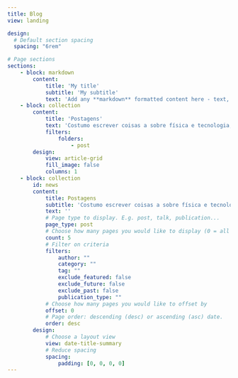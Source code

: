 ```yaml
---
title: Blog
view: landing

design:
  # Default section spacing
  spacing: "6rem"

# Page sections
sections:
    - block: markdown
        content:
            title: 'My title'
            subtitle: 'My subtitle'
            text: 'Add any **markdown** formatted content here - text, images, videos, galleries - and even HTML code!'
    - block: collection
        content:
            title: 'Postagens'
            text: 'Costumo escrever coisas a sobre física e tecnologia, mas também escrevo algumas coisas aleatórias.'
            filters:
                folders:
                    - post
        design:
            view: article-grid
            fill_image: false
            columns: 1
    - block: collection
        id: news
        content:
            title: Postagens
            subtitle: 'Costumo escrever coisas a sobre física e tecnologia, mas também escrevo algumas coisas aleatórias.'
            text: ''
            # Page type to display. E.g. post, talk, publication...
            page_type: post
            # Choose how many pages you would like to display (0 = all pages)
            count: 5
            # Filter on criteria
            filters:
                author: ""
                category: ""
                tag: ""
                exclude_featured: false
                exclude_future: false
                exclude_past: false
                publication_type: ""
            # Choose how many pages you would like to offset by
            offset: 0
            # Page order: descending (desc) or ascending (asc) date.
            order: desc
        design:
            # Choose a layout view
            view: date-title-summary
            # Reduce spacing
            spacing:
                padding: [0, 0, 0, 0]
---
```


